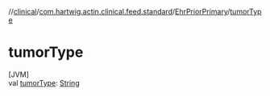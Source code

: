 //[clinical](../../../index.md)/[com.hartwig.actin.clinical.feed.standard](../index.md)/[EhrPriorPrimary](index.md)/[tumorType](tumor-type.md)

# tumorType

[JVM]\
val [tumorType](tumor-type.md): [String](https://kotlinlang.org/api/latest/jvm/stdlib/kotlin/-string/index.html)
